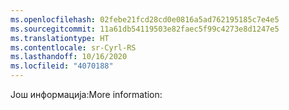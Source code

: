 ```yaml
---
ms.openlocfilehash: 02febe21fcd28cd0e0816a5ad762195185c7e4e5
ms.sourcegitcommit: 11a61db54119503e82faec5f99c4273e8d1247e5
ms.translationtype: HT
ms.contentlocale: sr-Cyrl-RS
ms.lasthandoff: 10/16/2020
ms.locfileid: "4070188"
---
```

<span data-ttu-id="fd6ed-101">Још информација:</span><span class="sxs-lookup"><span data-stu-id="fd6ed-101">More information:</span></span>